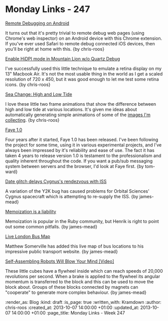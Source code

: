 Monday Links - 247
==================

[Remote Debugging on Android](https://developers.google.com/chrome-developer-tools/docs/remote-debugging)

It turns out that it's pretty trivial to remote debug web pages (using Chrome's web inspector) on an Android device with this Chrome extension. If you've ever used Safari to remote debug connected iOS devices, then you'll be right at home with this. {by chris-roos}


[Enable HiDPI mode in Mountain Lion w/o Quartz Debug](https://gist.github.com/simX/3191869)

I've successfully used this little technique to emulate a retina display on my 13" Macbook Air. It's not the most usable thing in the world as I get a scaled resolution of 720 x 450, but it was good enough to let me test some retina icons. {by chris-roos}


[Sea Change: High and Low Tide](http://imgur.com/a/BoKu6)

I love these little two frame animations that show the difference between high and low tide at various locations. It's given me ideas about automatically generating simple animations of some of the [images I'm collecting](http://thames-time-lapse.chrisroos.co.uk/). {by chris-roos}

[Faye 1.0](http://blog.jcoglan.com/2013/10/01/announcing-faye-1-0/)

Four years after it started, Faye 1.0 has been released.  I've been following the project for some time, using it in various experimental projects, and I've always been impressed by it's reliability and ease of use.  The fact it has taken 4 years to release version 1.0 is testament to the professionalism and quality inherent throughout the code.  If you want a pub/sub messaging system between servers and the browser, I'd look at Faye first. {by tom-ward}


[Date glitch delays Cygnus's rendezvous with ISS](http://www.newscientist.com/article/dn24248-date-glitch-delays-cygnuss-rendezvous-with-iss.html)

A variation of the Y2K bug has caused problems for Orbital Sciences' Cygnus spacecraft which is attempting to re-supply the ISS. {by james-mead}


[Memoization is a liability](http://thepugautomatic.com/2013/08/memoization-is-a-liability/)

Memoization is popular in the Ruby community, but Henrik is right to point out some common pitfalls. {by james-mead}


[Live London Bus Map](http://traintimes.org.uk/map/london-buses/)

Matthew Somerville has added this live map of bus locations to his impressive public transport website. {by james-mead}


[Self-Assembling Robots Will Blow Your Mind [Video]](http://mashable.com/2013/10/06/self-assembling-robots/)

These little cubes have a flywheel inside which can reach speeds of 20,000 revolutions per second. When a brake is applied to the flywheel its angular momentum is transferred to the block and this can be used to move the block about. Groups of these blocks connected by magnets can "cooperate" to generate more complex behaviour. {by james-mead}


:render_as: Blog
:kind: draft
:is_page: true
:written_with: Kramdown
:author: chris-roos
:created_at: 2013-10-07 14:00:00 +01:00
:updated_at: 2013-10-07 14:00:00 +01:00
:page_title: Monday Links - Week 247
